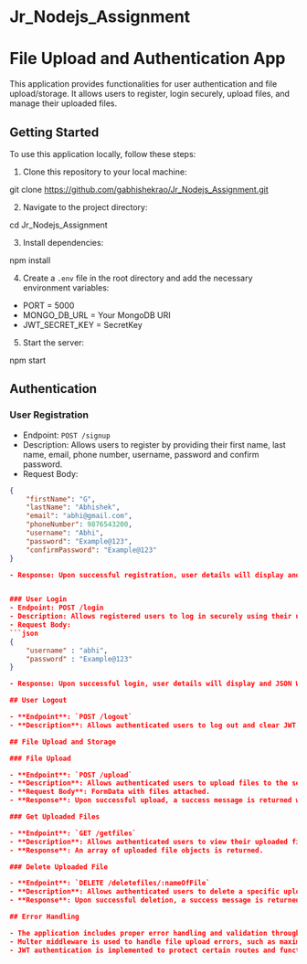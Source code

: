 # Jr_Nodejs_Assignment

# File Upload and Authentication App

This application provides functionalities for user authentication and file upload/storage. It allows users to register, login securely, upload files, and manage their uploaded files.

## Getting Started

To use this application locally, follow these steps:

1. Clone this repository to your local machine:

git clone https://github.com/gabhishekrao/Jr_Nodejs_Assignment.git


2. Navigate to the project directory:

cd Jr_Nodejs_Assignment


3. Install dependencies:

npm install


4. Create a `.env` file in the root directory and add the necessary environment variables:

- PORT = 5000
- MONGO_DB_URL = Your MongoDB URI
- JWT_SECRET_KEY = SecretKey


5. Start the server:

npm start


## Authentication

### User Registration

- Endpoint: `POST /signup`
- Description: Allows users to register by providing their first name, last name, email, phone number, username, password and confirm password.
- Request Body:
```json
{
    "firstName": "G",
    "lastName": "Abhishek",
    "email": "abhi@gmail.com",
    "phoneNumber": 9876543200,
    "username": "Abhi",
    "password": "Example@123",
    "confirmPassword": "Example@123"
}

- Response: Upon successful registration, user details will display and JSON Web Token (JWT) will set in cookies.


### User Login
- Endpoint: POST /login
- Description: Allows registered users to log in securely using their username and password.
- Request Body:
```json
{
    "username" : "abhi",
    "password" : "Example@123"
}

- Response: Upon successful login, user details will display and JSON Web Token (JWT) will set in cookies.

## User Logout

- **Endpoint**: `POST /logout`
- **Description**: Allows authenticated users to log out and clear JWT from cookies.

## File Upload and Storage

### File Upload

- **Endpoint**: `POST /upload`
- **Description**: Allows authenticated users to upload files to the server.
- **Request Body**: FormData with files attached.
- **Response**: Upon successful upload, a success message is returned with file details.

### Get Uploaded Files

- **Endpoint**: `GET /getfiles`
- **Description**: Allows authenticated users to view their uploaded files.
- **Response**: An array of uploaded file objects is returned.

### Delete Uploaded File

- **Endpoint**: `DELETE /deletefiles/:nameOfFile`
- **Description**: Allows authenticated users to delete a specific uploaded file.
- **Response**: Upon successful deletion, a success message is returned.

## Error Handling

- The application includes proper error handling and validation throughout the authentication and file upload/storage processes.
- Multer middleware is used to handle file upload errors, such as maximum file count and file size exceeded.
- JWT authentication is implemented to protect certain routes and functionalities, and unauthorized access is handled appropriately.
